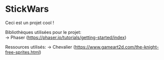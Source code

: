 StickWars
=========

Ceci est un projet cool !

  
Bibliothèques utilisées pour le projet:  
-\> Phaser (https://phaser.io/tutorials/getting-started/index)

Ressources utilisés:
-\> Chevalier (https://www.gameart2d.com/the-knight-free-sprites.html)